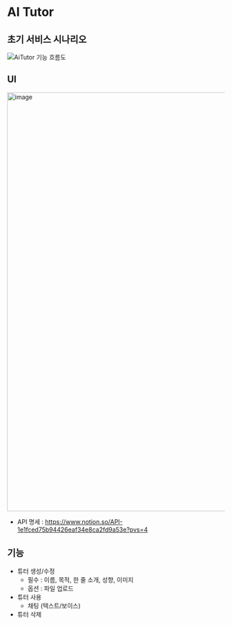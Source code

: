 # AI Tutor


## 초기 서비스 시나리오
![AiTutor 기능 흐름도](https://github.com/yaewon0411/AiTutor/assets/44336444/443fdda0-dd84-4bed-abb3-2a59a0ec57a0)


## UI
<img width="968" alt="image" src="https://github.com/yaewon0411/AiTutor/assets/44336444/4c7cd08c-f6ab-45eb-ac63-048502c39d77">

- API 명세 : https://www.notion.so/API-1e1fced75b94426eaf34e8ca2fd9a53e?pvs=4

## 기능
- 튜터 생성/수정
  - 필수 : 이름, 목적, 한 줄 소개, 성향, 이미지
  - 옵션 : 파일 업로드
- 튜터 사용
  - 채팅 (텍스트/보이스)
- 튜터 삭제

